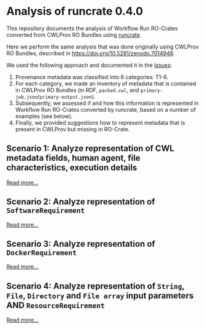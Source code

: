 # Analysis of runcrate 0.4.0

This repository documents the analysis of Workflow Run RO-Crates converted from CWLProv RO Bundles using [runcrate](https://github.com/ResearchObject/runcrate). 

Here we perform the same analysis that was done originally using CWLProv RO Bundles, described in <https://doi.org/10.5281/zenodo.7014948>. 

We used the following approach and documented it in the [Issues](https://github.com/RenskeW/runcrate-analysis/issues):

1. Provenance metadata was classified into 6 categories: T1-6.
2. For each category, we made an inventory of metadata that is contained in CWLProv RO Bundles (in RDF, `packed.cwl`, and `primary-job.json`/`primary-output.json`).
3. Subsequently, we assessed if and how this information is represented in Workflow Run RO-Crates converted by runcrate, based on a number of examples (see below).
4. Finally, we provided suggestions how to represent metadata that is present in CWLProv but missing in RO-Crate.

## Scenario 1: Analyze representation of CWL metadata fields, human agent, file characteristics, execution details

[Read more...](./scenario1/README.md)

## Scenario 2: Analyze representation of `SoftwareRequirement`

[Read more...](./scenario2/README.md)

## Scenario 3: Analyze representation of `DockerRequirement`

[Read more...](./scenario3/README.md)

## Scenario 4: Analyze representation of `String`, `File`, `Directory` and `File array` input parameters AND `ResourceRequirement`

[Read more...](./scenario4/README.md)




